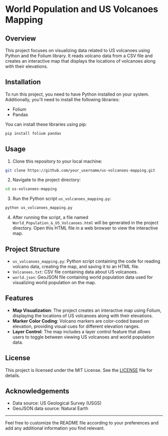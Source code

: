# World Population and US Volcanoes Mapping

## Overview

This project focuses on visualizing data related to US volcanoes using Python and the Folium library. It reads volcano data from a CSV file and creates an interactive map that displays the locations of volcanoes along with their elevations.

## Installation

To run this project, you need to have Python installed on your system. Additionally, you'll need to install the following libraries:

- Folium
- Pandas

You can install these libraries using pip:

```bash
pip install folium pandas
```

## Usage

1. Clone this repository to your local machine:

```bash
git clone https://github.com/your_username/us-volcanoes-mapping.git
```

2. Navigate to the project directory:

```bash
cd us-volcanoes-mapping
```

3. Run the Python script `us_volcanoes_mapping.py`:

```bash
python us_volcanoes_mapping.py
```

4. After running the script, a file named `World_Population_&_US_Volcanoes.html` will be generated in the project directory. Open this HTML file in a web browser to view the interactive map.

## Project Structure

- `us_volcanoes_mapping.py`: Python script containing the code for reading volcano data, creating the map, and saving it to an HTML file.
- `Volcanoes.txt`: CSV file containing data about US volcanoes.
- `world.json`: GeoJSON file containing world population data used for visualizing world population on the map.

## Features

- **Map Visualization**: The project creates an interactive map using Folium, displaying the locations of US volcanoes along with their elevations.
- **Marker Color Coding**: Volcano markers are color-coded based on elevation, providing visual cues for different elevation ranges.
- **Layer Control**: The map includes a layer control feature that allows users to toggle between viewing US volcanoes and world population data.

## License

This project is licensed under the MIT License. See the [LICENSE](LICENSE) file for details.

## Acknowledgements

- Data source: US Geological Survey (USGS)
- GeoJSON data source: Natural Earth

---

Feel free to customize the README file according to your preferences and add any additional information you find relevant.

